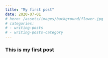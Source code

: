 ```yaml
---
title: "My first post"
date: 2020-07-01
# hero: /assets/images/background/flower.jpg
# categories:
# - writing-posts
# - writing-posts-category
---
```


### This is my first post
